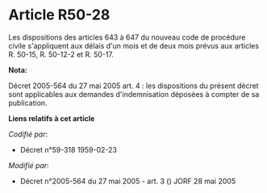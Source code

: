 # Article R50-28

Les dispositions des articles 643 à 647 du nouveau code de procédure civile s'appliquent aux délais d'un mois et de deux mois
prévus aux articles R. 50-15, R. 50-12-2 et R. 50-17.

**Nota:**

Décret 2005-564 du 27 mai 2005 art. 4 : les dispositions du présent décret sont applicables aux demandes d'indemnisation
déposées à compter de sa publication.

**Liens relatifs à cet article**

_Codifié par_:

  - Décret n°59-318 1959-02-23

_Modifié par_:

  - Décret n°2005-564 du 27 mai 2005 - art. 3 () JORF 28 mai 2005
